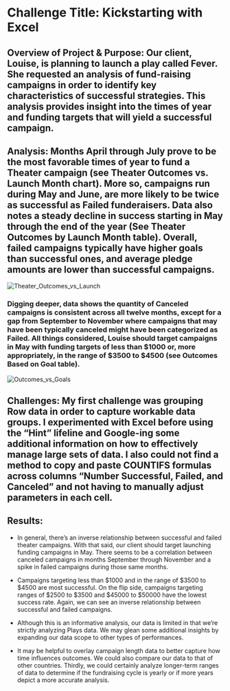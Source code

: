 # Challenge Title: Kickstarting with Excel

## Overview of Project & Purpose: Our client, Louise, is planning to launch a play called Fever. She requested an analysis of fund-raising campaigns in order to identify key characteristics of successful strategies. This analysis provides insight into the times of year and funding targets that will yield a successful campaign.

## Analysis: Months April through July prove to be the most favorable times of year to fund a Theater campaign (see Theater Outcomes vs. Launch Month chart). More so, campaigns run during May and June, are more likely to be twice as successful as Failed funderaisers. Data also notes a steady decline in success starting in May through the end of the year (See Theater Outcomes by Launch Month table). Overall, failed campaigns typically have higher goals than successful ones, and average pledge amounts are lower than successful campaigns.

![Theater_Outcomes_vs_Launch](https://user-images.githubusercontent.com/90878939/135730592-9ec864f6-4ef2-47cd-84c2-182e5faf93d3.png)

### Digging deeper, data shows the quantity of Canceled campaigns is consistent across all twelve months, except for a gap from September to November where campaigns that may have been typically canceled might have been categorized as Failed. All things considered, Louise should target campaigns in May with funding targets of less than $1000 or, more appropriately, in the range of $3500 to $4500 (see Outcomes Based on Goal table).

![Outcomes_vs_Goals](https://user-images.githubusercontent.com/90878939/135371174-4891e756-ae59-4cd9-9c50-6f7a01a5bbb7.png)

## Challenges: My first challenge was grouping Row data in order to capture workable data groups. I experimented with Excel before using the “Hint” lifeline and Google-ing some additional information on how to effectively manage large sets of data. I also could not find a method to copy and paste COUNTIFS formulas across columns “Number Successful, Failed, and Canceled” and not having to manually adjust parameters in each cell.

## Results: 
- In general, there’s an inverse relationship between successful and failed theater campaigns. With that said, our client should target launching funding campaigns in May. There seems to be a correlation between canceled campaigns in months September through November and a spike in failed campaigns during those same months.

- Campaigns targeting less than $1000 and in the range of $3500 to $4500 are most successful. On the flip side, campaigns targeting ranges of $2500 to $3500 and $45000 to $50000 have the lowest success rate. Again, we can see an inverse relationship between successful and failed campaigns.

- Although this is an informative analysis, our data is limited in that we’re strictly analyzing Plays data. We may glean some additional insights by expanding our data scope to other types of performances.

-	It may be helpful to overlay campaign length data to better capture how time influences outcomes. We could also compare our data to that of other countries. Thirdly, we could certainly analyze longer-term ranges of data to determine if the fundraising cycle is yearly or if more years depict a more accurate analysis.

